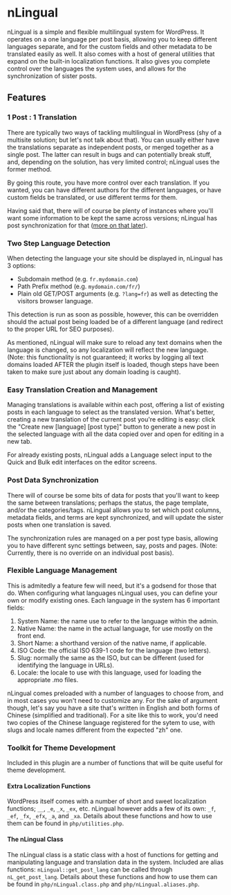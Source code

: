 nLingual
========

nLingual is a simple and flexible multilingual system for WordPress. It operates on a one language per post basis, allowing you to keep different languages separate, and for the custom fields and other metadata to be translated easily as well. It also comes with a host of general utilities that expand on the built-in localization functions. It also gives you complete control over the languages the system uses, and allows for the synchronization of sister posts.

Features
--------

### 1 Post : 1 Translation

There are typically two ways of tackling multilingual in WordPress (shy of a multisite solution; but let's not talk about that). You can usually either have the translations separate as independent posts, or merged together as a single post. The latter can result in bugs and can potentially break stuff, and, depending on the solution, has very limited control; nLingual uses the former method.

By going this route, you have more control over each translation. If you wanted, you can have different authors for the different languages, or have custom fields be translated, or use different terms for them.

Having said that, there will of course be plenty of instances where you'll want some information to be kept the same across versions; nLingual has post synchronization for that ([more on that later](#post-data-synchronization)).

### Two Step Language Detection

When detecting the language your site should be displayed in, nLingual has 3 options:

- Subdomain method (e.g. `fr.mydomain.com`)
- Path Prefix method (e.g. `mydomain.com/fr/`)
- Plain old GET/POST arguments (e.g. `?lang=fr`) as well as detecting the visitors browser language.

This detection is run as soon as possible, however, this can be overridden should the actual post being loaded be of a different language (and redirect to the proper URL for SEO purposes).

As mentioned, nLingual will make sure to reload any text domains when the language is changed, so any localization will reflect the new language. (Note: this functionality is not guaranteed; it works by logging all text domains loaded AFTER the plugin itself is loaded, though steps have been taken to make sure just about any domain loading is caught).

### Easy Translation Creation and Management

Managing translations is available within each post, offering a list of existing posts in each language to select as the translated version. What's better, creating a new translation of the current post you're editing is easy: click the "Create new [language] [post type]" button to generate a new post in the selected language with all the data copied over and open for editing in a new tab.

For already existing posts, nLingual adds a Language select input to the Quick and Bulk edit interfaces on the editor screens.

### Post Data Synchronization

There will of course be some bits of data for posts that you'll want to keep the same between translations; perhaps the status, the page template, and/or the categories/tags. nLingual allows you to set which post columns, metadata fields, and terms are kept synchronized, and will update the sister posts when one translation is saved.

The synchronization rules are managed on a per post type basis, allowing you to have different sync settings between, say, posts and pages. (Note: Currently, there is no override on an individual post basis).

### Flexible Language Management

This is admitedly a feature few will need, but it's a godsend for those that do. When configuring what languages nLingual uses, you can define your own or modify existing ones. Each language in the system has 6 important fields:

1. System Name: the name use to refer to the language within the admin.
2. Native Name: the name in the actual language, for use mostly on the front end.
3. Short Name: a shorthand version of the native name, if applicable.
4. ISO Code: the official ISO 639-1 code for the language (two letters).
5. Slug: normally the same as the ISO, but can be different (used for identifying the language in URLs).
6. Locale: the locale to use with this language, used for loading the appropriate .mo files.

nLingual comes preloaded with a number of languages to choose from, and in most cases you won't need to customize any. For the sake of argument though, let's say you have a site that's written in English and both forms of Chinese (simplified and traditional). For a site like this to work, you'd need two copies of the Chinese language registered for the sytem to use, with slugs and locale names different from the expected "zh" one.

### Toolkit for Theme Development

Included in this plugin are a number of functions that will be quite useful for theme development.

#### Extra Localization Functions

WordPress itself comes with a number of short and sweet localization functions; `__`, `_e`, `_x`, `_ex`, etc. nLingual however adds a few of its own: `_f`, `_ef`, `_fx`, `_efx`, `_a`, and `_xa`. Details about these functions and how to use them can be found in `php/utilities.php`.

#### The nLingual Class

The nLingual class is a static class with a host of functions for getting and manipulating language and translation data in the system. Included are alias functions: `nLingual::get_post_lang` can be called through `nL_get_post_lang`. Details about these functions and how to use them can be found in `php/nLingual.class.php` and `php/nLingual.aliases.php`.

